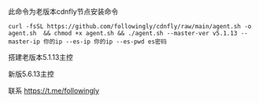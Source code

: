 此命令为老版本cdnfly节点安装命令

```共享
curl -fsSL https://github.com/followingly/cdnfly/raw/main/agent.sh -o agent.sh  && chmod +x agent.sh && ./agent.sh --master-ver v5.1.13 --master-ip 你的ip --es-ip 你的ip --es-pwd es密码
```


搭建老版本5.1.13主控

新版5.6.13主控

联系 https://t.me/followingly

